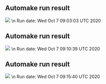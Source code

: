 ## Automake run result
![](CB)
\n
Run date: Wed Oct  7 09:03:03 UTC 2020
## Automake run result
![](CB)
\n
Run date: Wed Oct  7 09:10:39 UTC 2020
## Automake run result
![](CB)
\n
Run date: Wed Oct  7 09:15:40 UTC 2020
